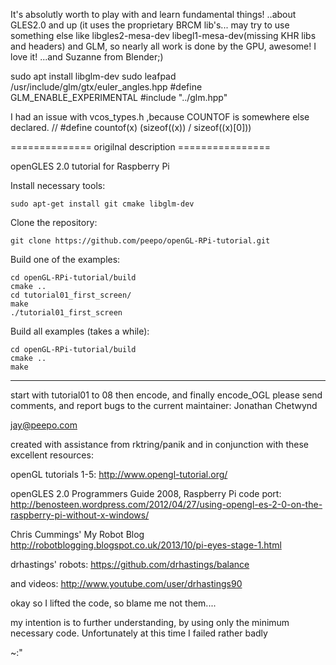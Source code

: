 It's absolutly worth to play with and learn fundamental things! ..about GLES2.0 and up
(it uses the proprietary BRCM lib's... may try to use something else like libgles2-mesa-dev libegl1-mesa-dev(missing KHR libs and headers)
and GLM, so nearly all work is done by the GPU, awesome! I love it! ...and Suzanne from Blender;)

sudo apt install libglm-dev 
sudo leafpad /usr/include/glm/gtx/euler_angles.hpp 
#define GLM_ENABLE_EXPERIMENTAL 
#include "../glm.hpp"


I had an issue with vcos_types.h ,because COUNTOF is somewhere else declared. 
// #define countof(x) (sizeof((x)) / sizeof((x)[0]))

============== origilnal description ================

openGLES 2.0 tutorial for Raspberry Pi

Install necessary tools:

    sudo apt-get install git cmake libglm-dev

Clone the repository:

    git clone https://github.com/peepo/openGL-RPi-tutorial.git

Build one of the examples:

    cd openGL-RPi-tutorial/build
    cmake ..
    cd tutorial01_first_screen/
    make
    ./tutorial01_first_screen

Build all examples (takes a while):

	cd openGL-RPi-tutorial/build
    cmake ..
    make

---

start with tutorial01 to 08 then encode, and finally encode_OGL please send comments, and report bugs to the current maintainer: Jonathan Chetwynd

jay@peepo.com

created with assistance from rktring/panik and in conjunction with these excellent resources:

openGL tutorials 1-5: http://www.opengl-tutorial.org/

openGLES 2.0 Programmers Guide 2008, Raspberry Pi code port: http://benosteen.wordpress.com/2012/04/27/using-opengl-es-2-0-on-the-raspberry-pi-without-x-windows/

Chris Cummings' My Robot Blog http://robotblogging.blogspot.co.uk/2013/10/pi-eyes-stage-1.html

drhastings' robots: https://github.com/drhastings/balance
  
and videos: http://www.youtube.com/user/drhastings90

okay so I lifted the code, so blame me not them....

my intention is to further understanding, by using only the minimum necessary code. Unfortunately at this time I failed rather badly

~:"
